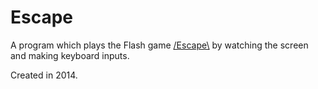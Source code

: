# Escape

A program which plays the Flash game [/Escape\\](https://www.kongregate.com/games/incredibleape/escape) by watching the screen and making keyboard inputs.

Created in 2014.
